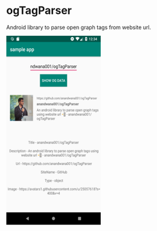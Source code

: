 # ogTagParser
Android library to parse open graph tags from website url.

<img src="https://raw.githubusercontent.com/anandwana001/ogTagParser/master/image/screenshot_og_tag_parser.png" width="250" height="500"/>
